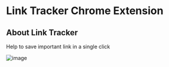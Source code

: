 # Link Tracker Chrome Extension
## About Link Tracker

Help to save important link in a single click

![image](https://user-images.githubusercontent.com/89343504/200231469-cf5a8e58-89c3-4502-a664-f064c9e6b0d1.png)
